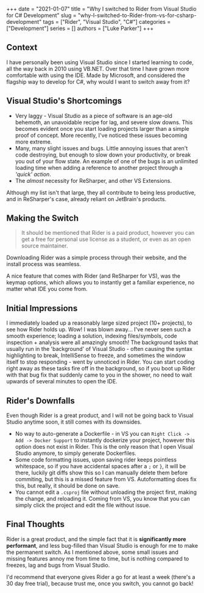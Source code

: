 +++ 
date = "2021-01-07"
title = "Why I switched to Rider from Visual Studio for C# Development"
slug = "why-I-switched-to-Rider-from-vs-for-csharp-development"
tags = ["Rider", "Visual Studio", "C#"]
categories = ["Development"]
series = []
authors = ["Luke Parker"]
+++

## Context

I have personally been using Visual Studio since I started learning to code, all the way back in 2010 using VB.NET. Over that time I have grown more comfortable with using the IDE. Made by Microsoft, and considered the flagship way to develop for C#, why would I want to switch away from it?

## Visual Studio's Shortcomings

* Very laggy - Visual Studio as a piece of software is an age-old behemoth, an unavoidable recipe for lag, and severe slow downs. This becomes evident once you start loading projects larger than a simple proof of concept. More recently, I've noticed these issues becoming more extreme.
* Many, many slight issues and bugs. Little annoying issues that aren't code destroying, but enough to slow down your productivity, or break you out of your flow state. An example of one of the bugs is an unlimited loading time when adding a reference to another project through a *'quick' action*.
* The *almost* necessity for ReSharper, and other VS Extensions.

Although my list isn't that large, they all contribute to being less productive, and in ReSharper's case, already reliant on JetBrain's products.

## Making the Switch

> It should be mentioned that Rider is a paid product, however you can get a free for personal use license as a student, or even as an open source maintainer.

Downloading Rider was a simple process through their website, and the install process was seamless.

A nice feature that comes with Rider (and ReSharper for VS), was the keymap options, which allows you to instantly get a familiar experience, no matter what IDE you come from.

## Initial Impressions

I immediately loaded up a reasonably large sized project (10+ projects), to see how Rider holds up. Wow! I was blown away... I've never seen such a smooth experience; loading a solution, indexing files/symbols, code inspection + analysis were all amazingly smooth! The background tasks that usually run in the 'background' of Visual Studio - often causing the syntax highlighting to break, IntelliSense to freeze, and sometimes the window itself to stop responding - went by unnoticed in Rider. You can start coding right away as these tasks fire off in the background, so if you boot up Rider with that bug fix that suddenly came to you in the shower, no need to wait upwards of several minutes to open the IDE. 

## Rider's Downfalls

Even though Rider is a great product, and I will not be going back to Visual Studio anytime soon, it still comes with its downsides.

* No way to auto-generate a Dockerfile - in VS you can `Right Click -> Add -> Docker Support` to instantly dockerize your project, however this option does not exist in Rider. This is the only reason that I open Visual Studio anymore, to simply generate Dockerfiles.
* Some code formatting issues, upon saving rider keeps pointless whitespace, so if you have accidental spaces after a `;` or `}`, it will be there, luckily git diffs show this so I can manually delete them before commiting, but this is a missed feature from VS. Autoformatting does fix this, but really, it should be done on save.
* You cannot edit a `.csproj` file without unloading the project first, making the change, and reloading it. Coming from VS, you know that you can simply click the project and edit the file without issue.

## Final Thoughts

Rider is a great product, and the simple fact that it is **significantly more performant**, and less bug-filled than Visual Studio is enough for me to make the permanent switch. As I mentioned above, some small issues and missing features annoy me from time to time, but is nothing compared to freezes, lag and bugs from Visual Studio. 

I'd recommend that everyone gives Rider a go for at least a week (there's a 30 day free trial), because trust me, once you switch, you cannot go back!
